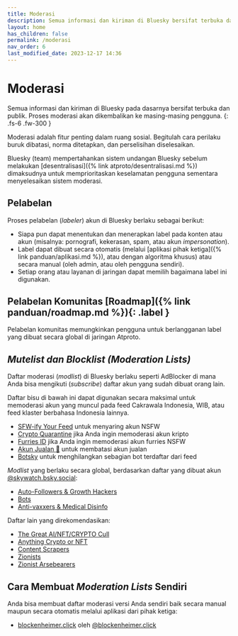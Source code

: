 ```yaml
---
title: Moderasi
description: Semua informasi dan kiriman di Bluesky bersifat terbuka dan publik. Moderasi akan dikembalikan ke masing-masing pengguna.
layout: home
has_children: false
permalink: /moderasi
nav_order: 6
last_modified_date: 2023-12-17 14:36
---
```


# Moderasi

Semua informasi dan kiriman di Bluesky pada dasarnya bersifat terbuka dan publik. Proses moderasi akan dikembalikan ke masing-masing pengguna.
{: .fs-6 .fw-300 }

Moderasi adalah fitur penting dalam ruang sosial. Begitulah cara perilaku buruk dibatasi, norma ditetapkan, dan perselisihan diselesaikan.

Bluesky (team) mempertahankan sistem undangan Bluesky sebelum melakukan [desentralisasi]({% link atproto/desentralisasi.md %}) dimaksudnya untuk memprioritaskan keselamatan pengguna sementara menyelesaikan sistem moderasi.

## Pelabelan
Proses pelabelan (*labeler*) akun di Bluesky berlaku sebagai berikut:

* Siapa pun dapat menentukan dan menerapkan label pada konten atau akun (misalnya: pornografi, kekerasan, spam, atau akun *impersonation*).
* Label dapat dibuat secara otomatis (melalui [aplikasi pihak ketiga]({% link panduan/aplikasi.md %}), atau dengan algoritma khusus) atau secara manual (oleh admin, atau oleh pengguna sendiri).
* Setiap orang atau layanan di jaringan dapat memilih bagaimana label ini digunakan.

## Pelabelan Komunitas [Roadmap]({% link panduan/roadmap.md %}){: .label }

Pelabelan komunitas memungkinkan pengguna untuk berlangganan label yang dibuat secara global di jaringan Atproto.

## *Mutelist dan Blocklist (Moderation Lists)*
Daftar moderasi (*modlist*) di Bluesky berlaku seperti AdBlocker di mana Anda bisa mengikuti (*subscribe*) daftar akun yang sudah dibuat orang lain. 

Daftar bisu di bawah ini dapat digunakan secara maksimal untuk memoderasi akun yang muncul pada feed Cakrawala Indonesia, WIB, atau feed klaster berbahasa Indonesia lainnya.

* [SFW-ify Your Feed] untuk menyaring akun NSFW
* [Crypto Quarantine] jika Anda ingin memoderasi akun kripto
* [Furries ID] jika Anda ingin memoderasi akun furries NSFW
* [Akun Jualan 🛒] untuk membatasi akun jualan
* [Botsky] untuk menghilangkan sebagian bot terdaftar dari feed

*Modlist* yang berlaku secara global, berdasarkan daftar yang dibuat akun [@skywatch.bsky.social](https://bsky.app/profile/skywatch.bsky.social):

* [Auto-Followers & Growth Hackers](https://bsky.app/profile/did:plc:6gvzbq76altrlx2bvzgrh2l5/lists/3jwchzmvjok25)
* [Bots](https://bsky.app/profile/skywatch.bsky.social/lists/3jwduuvw35s25)
* [Anti-vaxxers & Medical Disinfo](https://bsky.app/profile/skywatch.bsky.social/lists/3jzqesuzznb2u)

Daftar lain yang direkomendasikan:
* [The Great AI/NFT/CRYPTO Cull](https://bsky.app/profile/rayday.bsky.social/lists/3jxwojift2y2n)
* [Anything Crypto or NFT](https://bsky.app/profile/emes.bsky.social/lists/3jzipanhy6z2j)
* [Content Scrapers](https://bsky.app/profile/retr0.id/lists/3k5kdx4tr4n2f)
* [Zionists](https://bsky.app/profile/sadomasochist.bsky.social/lists/3k5d2fdve5f2v)
* [Zionist Arsebearers](https://bsky.app/profile/falanxzealot.bsky.social/lists/3k56ib5kplw2b)

## Cara Membuat *Moderation Lists* Sendiri

Anda bisa membuat daftar moderasi versi Anda sendiri baik secara manual maupun secara otomatis melalui aplikasi dari pihak ketiga:

* [blockenheimer.click](https://blockenheimer.click) oleh [@blockenheimer.click](https://bsky.app/profile/blockenheimer.click)


[SFW-ify Your Feed]: https://bsky.app/profile/did:plc:7opjnfmb6gtbgjrsr3777ujx/lists/3kdsmtteces2z
[Crypto Quarantine]: https://bsky.app/profile/did:plc:7opjnfmb6gtbgjrsr3777ujx/lists/3kgd2vb5vue2z
[Furries ID]: https://bsky.app/profile/did:plc:7opjnfmb6gtbgjrsr3777ujx/lists/3k6ubeeffyb27
[Akun Jualan 🛒]: https://bsky.app/profile/did:plc:7opjnfmb6gtbgjrsr3777ujx/lists/3k52yh27tbz2b
[Botsky]: https://bsky.app/profile/did:plc:7opjnfmb6gtbgjrsr3777ujx/lists/3k2zvxxxrkt22

[@oops.wtf]: https://bsky.app/profile/oops.wtf
